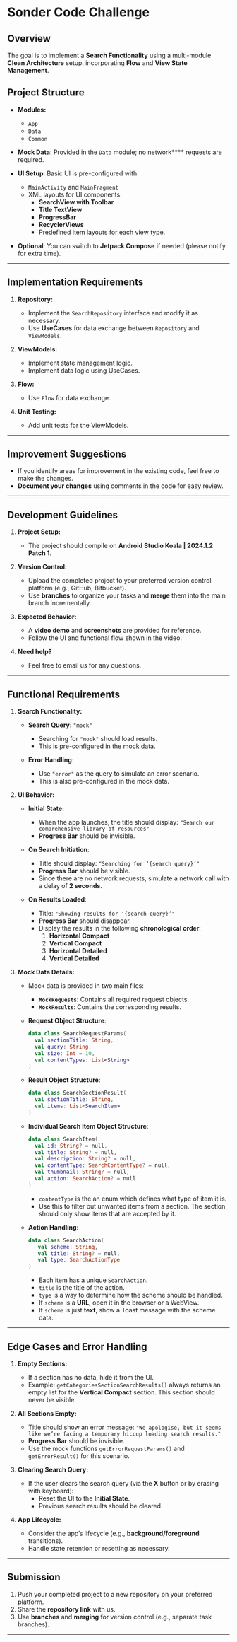 # **Sonder Code Challenge**

## **Overview**
The goal is to implement a **Search Functionality** using a multi-module **Clean Architecture** setup, incorporating **Flow** and **View State Management**.

## **Project Structure**
- **Modules:**
  - `App`
  - `Data`
  - `Common`
  
- **Mock Data**: Provided in the `Data` module; no network**** requests are required.
- **UI Setup**: Basic UI is pre-configured with:
  - `MainActivity` and `MainFragment`
  - XML layouts for UI components:
    - **SearchView with Toolbar**
    - **Title TextView**
    - **ProgressBar**
    - **RecyclerViews**
    - Predefined item layouts for each view type.
  
- **Optional**: You can switch to **Jetpack Compose** if needed (please notify for extra time).

---

## **Implementation Requirements**
1. **Repository:**
   - Implement the `SearchRepository` interface and modify it as necessary.
   - Use **UseCases** for data exchange between `Repository` and `ViewModels`.

2. **ViewModels:**
   - Implement state management logic.
   - Implement data logic using UseCases.

3. **Flow:**
   - Use `Flow` for data exchange. 

4. **Unit Testing:**
   - Add unit tests for the ViewModels.

---

## **Improvement Suggestions**
- If you identify areas for improvement in the existing code, feel free to make the changes.
- **Document your changes** using comments in the code for easy review.

---

## **Development Guidelines**
1. **Project Setup:**
   - The project should compile on **Android Studio Koala | 2024.1.2 Patch 1**.

2. **Version Control:**
   - Upload the completed project to your preferred version control platform (e.g., GitHub, Bitbucket).
   - Use **branches** to organize your tasks and **merge** them into the main branch incrementally.

3. **Expected Behavior:**
   - A **video demo** and **screenshots** are provided for reference.
   - Follow the UI and functional flow shown in the video.

4. **Need help?**
   - Feel free to email us for any questions.
---

## **Functional Requirements**   
1. **Search Functionality:**
   - **Search Query**: `"mock"`
     - Searching for `"mock"` should load results.
     - This is pre-configured in the mock data.
   
   - **Error Handling**:
     - Use `"error"` as the query to simulate an error scenario.
     - This is also pre-configured in the mock data.

2. **UI Behavior:**
   - **Initial State:**
     - When the app launches, the title should display: `"Search our comprehensive library of resources"`
     - **Progress Bar** should be invisible.
     
   - **On Search Initiation**:
     - Title should display: `"Searching for ‘{search query}’"`
     - **Progress Bar** should be visible.
     - Since there are no network requests, simulate a network call with a delay of **2 seconds**.
   
   - **On Results Loaded**:
     - Title: `"Showing results for ‘{search query}’"`
     - **Progress Bar** should disappear.
     - Display the results in the following **chronological order**:
       1. **Horizontal Compact**
       2. **Vertical Compact**
       3. **Horizontal Detailed**
       4. **Vertical Detailed**

5. **Mock Data Details:**
   - Mock data is provided in two main files:
     - **`MockRequests`**: Contains all required request objects.
     - **`MockResults`**: Contains the corresponding results.

   - **Request Object Structure**:
     ```kotlin
     data class SearchRequestParams(
       val sectionTitle: String,
       val query: String,
       val size: Int = 10,
       val contentTypes: List<String>
     )
     ```

   - **Result Object Structure**:
     ```kotlin
     data class SearchSectionResult(
       val sectionTitle: String,
       val items: List<SearchItem>
     )
     ```

   - **Individual Search Item Object Structure**:
     ```kotlin
     data class SearchItem(
       val id: String? = null,
       val title: String? = null,
       val description: String? = null,
       val contentType: SearchContentType? = null,
       val thumbnail: String? = null,
       val action: SearchAction? = null
     )
     ```
     - `contentType` is the an enum which defines what type of item it is.
     - Use this to filter out unwanted items from a section. The section should only show items that are accepted by it.

   - **Action Handling**:
     ```kotlin
     data class SearchAction(
        val scheme: String,
        val title: String? = null,
        val type: SearchActionType
     )
     ```
     - Each item has a unique `SearchAction`.
     - `title` is the title of the action.
     - `type` is a way to determine how the scheme should be handled.
     - If `scheme` is a **URL**, open it in the browser or a WebView.
     - If `scheme` is just **text**, show a Toast message with the scheme data.

---

## **Edge Cases and Error Handling**
1. **Empty Sections:**
   - If a section has no data, hide it from the UI.
   - Example: `getCategoriesSectionSearchResults()` always returns an empty list for the **Vertical Compact** section. This section should never be visible.

2. **All Sections Empty:**
   - Title should show an error message: `"We apologise, but it seems like we’re facing a temporary hiccup loading search results."`
   - **Progress Bar** should be invisible.
   - Use the mock functions `getErrorRequestParams()` and `getErrorResult()` for this scenario.

3. **Clearing Search Query:**
   - If the user clears the search query (via the **X** button or by erasing with keyboard):
     - Reset the UI to the **Initial State**.
     - Previous search results should be cleared.

4. **App Lifecycle:**
   - Consider the app’s lifecycle (e.g., **background/foreground** transitions).
   - Handle state retention or resetting as necessary.

---

## **Submission**
1. Push your completed project to a new repository on your preferred platform.
2. Share the **repository link** with us.
3. Use **branches** and **merging** for version control (e.g., separate task branches).

---
